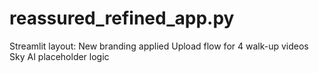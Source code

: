 # reassured_refined_app.py
Streamlit layout:  New branding applied  Upload flow for 4 walk-up videos  Sky AI placeholder logic
